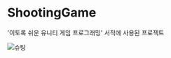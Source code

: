 # ShootingGame
'이토록 쉬운 유니티 게임 프로그래밍' 서적에 사용된 프로젝트

![슈팅](https://github.com/YoonStone/ShootingGame/assets/101027984/46a46e0f-3b0b-4a20-97c6-b684f5afd8eb)
